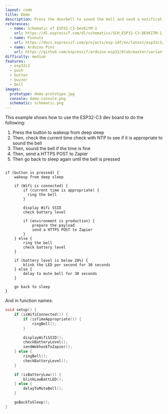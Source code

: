 ```yaml
---
layout: code
title: Demo
description: Press the doorbell to sound the bell and send a notification if the current time is appropriate
references:
  - name: Schematic of ESP32-C3-DevKitM-1
    url: https://dl.espressif.com/dl/schematics/SCH_ESP32-C3-DEVKITM-1_V1_20200915A.pdf
  - name: Pinouts
    url: https://docs.espressif.com/projects/esp-idf/en/latest/esp32c3/hw-reference/esp32c3/user-guide-devkitm-1.html#pin-layout
  - name: Arduino Pins
    url: https://github.com/espressif/arduino-esp32/blob/master/variants/esp32c3/pins_arduino.h
difficulty: medium
features:
  - esp32c3
  - push
  - button
  - buzzer
  - bell
images:
  prototype: demo-prototype.jpg
  console: demo-console.png
  schematic: schematic.png
---
```


This example shows how to use the ESP32-C3 dev board to do the following:

1. Press the button to wakeup from deep sleep
1. Then, check the current time check with NTP to see if it is appropriate to sound the bell
1. Then, sound the bell if the time is fine
1. Then, send a HTTPS POST to Zapier
1. Then go back to sleep again until the bell is pressed

```text

if (button is pressed) {
    wakeup from deep sleep

    if (Wifi is connected) {
        if (current time is appropriate) {
          ring the bell
        }

        display Wifi SSID
        check battery level

        if (environment is production) {
            prepare the payload
            send a HTTPS POST to Zapier
        }
    } else {
        ring the bell
        check battery level
    }

    if (battery level is below 20%) {
        blink the LED per second for 30 seconds
    } else {
        delay to mute bell for 30 seconds
    }

    go back to sleep
}
```

And in function names:

```cpp
void setup() {
    if (isWifiConnected()) {
        if (isTimeAppropriate()) {
            ringBell();
        }

        displayWifiSSID();
        checkBatteryLevel();
        sendWebhookToZapier();
    } else {
        ringBell();
        checkBatteryLevel();
    }

    if (isBatteryLow()) {
        blinkLowBattLED();
    } else {
        delayToMuteBell();
    }

    goBackToSleep();
}
